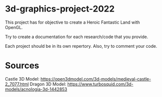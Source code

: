 # 3d-graphics-project-2022

This project has for objective to create a Heroic Fantastic Land with OpenGL.

Try to create a documentation for each research/code that you provide.

Each project should be in its own repertory. Also, try to comment your code.

# Sources

Castle 3D Model: https://open3dmodel.com/3d-models/medieval-castle-2_7077.html
Dragon 3D Model: https://www.turbosquid.com/3d-models/acnologia-3d-1442853

